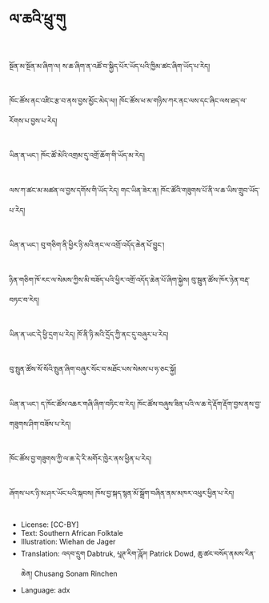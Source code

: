 # ལ་ཆའི་ཕྲུ་གུ

##
སྔོན་མ་སྔོན་མ་ཞིག་ལ། ས་ཆ་ཞིག་ན་འཚོ་བ་སྐྱིད་པོར་ཡོད་པའི་ཁྱིམ་ཚང་ཞིག་ཡོད་པ་རེད།

##
ཁོང་ཚོས་ནང་འཛིང་རྩ་བ་ནས་བྱས་མྱོང་མེད་ལ།། ཁོང་ཚོས་ཕ་མ་གཉིས་ཀར་ནང་ལས་དང་ཞིང་ལས་ཐད་ལ་རོགས་པ་བྱས་པ་རེད།

##
ཡིན་ན་ཡང་། ཁོང་ཚོ་མེའི་འགྲམ་དུ་འགྲོ་ཆོག་གི་ཡོད་མ་རེད།

##
ལས་ཀ་ཚང་མ་མཚན་ལ་བྱས་དགོས་གི་ཡོད་རེད། གང་ཡིན་ཟེར་ན། ཁོང་ཚོའི་གཟུགས་པོ་ནི་ལ་ཆ་ཡིས་གྲུབ་ཡོད་པ་རེད།

##
ཡིན་ན་ཡང་། བུ་གཅིག་ནི་ཕྱིར་ཉི་མའི་ནང་ལ་འགྲོ་འདོད་ཆེན་པོ་བྱུང་།

##
ཉིན་གཅིག་ཁོ་རང་ལ་སེམས་ཀྱིས་མི་བཟོད་པའི་ཕྱིར་འགྲོ་འདོད་ཆེན་པོ་ཞིག་སྐྱེས། བུ་སྦུན་ཚོས་ཁོར་ཉེན་བརྡ་བཏང་བ་རེད།

##
ཡིན་ན་ཡང་དེ་ཕྱི་དྲག་པ་རེད། ཁོ་ནི་ཉི་མའི་དྲོད་ཀྱི་ནང་དུ་བཞུར་པ་རེད།

##
བུ་སྤུན་ཚོས་སོ་སོའི་སྤུན་ཞིག་བཞུར་སོང་བ་མཐོང་པས་སེམས་པ་ཧ་ཅང་སྐྱོ།

##
ཡིན་ན་ཡང་། ད་ཁོང་ཚོས་འཆར་གཞི་ཞིག་བཏིང་བ་རེད། ཁོང་ཚོས་བཞུས་ཟིན་པའི་ལ་ཆ་དེ་རྡོག་རྡོག་བྱས་ནས་བྱ་གཟུགས་ཤིག་བཟོས་པ་རེད།

##
ཁོང་ཚོས་བྱ་གཟུགས་ཀྱི་ལ་ཆ་དེ་རི་མགོར་ཁྱེར་ནས་ཕྱིན་པ་རེད།

##
ཞོགས་པར་ཉི་མ་ཤར་ཡོང་པའི་སྐབས། ཁོས་བྱ་སྐད་སྙན་མོ་སྒྲོག་བཞིན་ནམ་མཁར་འཕུར་ཕྱིན་པ་རེད།

##
* License: [CC-BY]
* Text: Southern African Folktale
* Illustration: Wiehan de Jager
* Translation: འདབ་དྲུག Dabtruk, པཱཊ་རིག་ཌཱོཌ། Patrick Dowd, ཆུ་ཚང་བསོད་ནམས་རིན་ཆེན། Chusang Sonam Rinchen
* Language: adx
